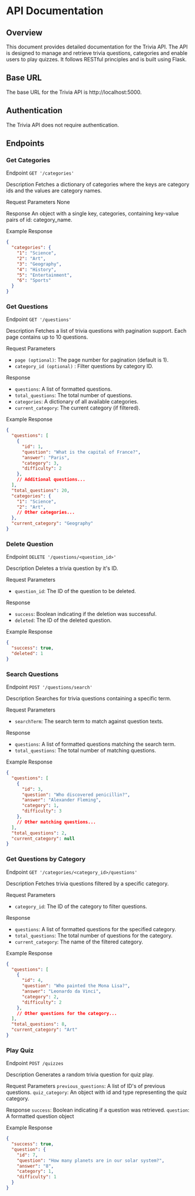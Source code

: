 # API Documentation

## Overview

This document provides detailed documentation for the Trivia API. The API is designed to manage and retrieve trivia questions, categories and enable users to play quizzes. It follows RESTful principles and is built using Flask.

## Base URL

The base URL for the Trivia API is http://localhost:5000.

## Authentication

The Trivia API does not require authentication.

## Endpoints

### Get Categories

Endpoint
`GET '/categories'`

Description
Fetches a dictionary of categories where the keys are category ids and the values are category names.

Request Parameters
None

Response
An object with a single key, categories, containing key-value pairs of id: category_name.

Example Response
```json
{
  "categories": {
    "1": "Science",
    "2": "Art",
    "3": "Geography",
    "4": "History",
    "5": "Entertainment",
    "6": "Sports"
  }
}
```

### Get Questions

Endpoint
`GET '/questions'`

Description
Fetches a list of trivia questions with pagination support. Each page contains up to 10 questions.

Request Parameters
- `page (optional)`: The page number for pagination (default is 1).
- `category_id (optional)` : Filter questions by category ID.

Response
- `questions`: A list of formatted questions.
- `total_questions`: The total number of questions.
- `categories`: A dictionary of all available categories.
- `current_category`: The current category (if filtered).

Example Response
```json
{
  "questions": [
    {
      "id": 1,
      "question": "What is the capital of France?",
      "answer": "Paris",
      "category": 3,
      "difficulty": 2
    },
    // Additional questions...
  ],
  "total_questions": 20,
  "categories": {
    "1": "Science",
    "2": "Art",
    // Other categories...
  },
  "current_category": "Geography"
}
```

### Delete Question

Endpoint
`DELETE '/questions/<question_id>'`

Description
Deletes a trivia question by it's ID.

Request Parameters
- `question_id`: The ID of the question to be deleted.

Response
- `success`: Boolean indicating if the deletion was successful.
- `deleted`: The ID of the deleted question.


Example Response
```json
{
  "success": true,
  "deleted": 1
}
```


### Search Questions

Endpoint
`POST '/questions/search'`

Description
Searches for trivia questions containing a specific term.

Request Parameters
- `searchTerm`: The search term to match against question texts.

Response
- `questions`: A list of formatted questions matching the search term.
- `total_questions`: The total number of matching questions.

Example Response
```json
{
  "questions": [
    {
      "id": 3,
      "question": "Who discovered penicillin?",
      "answer": "Alexander Fleming",
      "category": 1,
      "difficulty": 3
    },
    // Other matching questions...
  ],
  "total_questions": 2,
  "current_category": null
}
```

### Get Questions by Category

Endpoint
`GET '/categories/<category_id>/questions'`

Description
Fetches trivia questions filtered by a specific category.

Request Parameters
- `category_id`: The ID of the category to filter questions.

Response

- `questions`: A list of formatted questions for the specified category.
- `total_questions`: The total number of questions for the category.
- `current_category`: The name of the filtered category.

Example Response

```json
{
  "questions": [
    {
      "id": 4,
      "question": "Who painted the Mona Lisa?",
      "answer": "Leonardo da Vinci",
      "category": 2,
      "difficulty": 2
    },
    // Other questions for the category...
  ],
  "total_questions": 8,
  "current_category": "Art"
}
```


### Play Quiz

Endpoint
`POST /quizzes`

Description
Generates a random trivia question for quiz play.

Request Parameters
`previous_questions`: A list of ID's of previous questions.
`quiz_category`: An object with id and type representing the quiz category.

Response
`success`: Boolean indicating if a question was retrieved.
`question`: A formatted question object

Example Response

```json
{
  "success": true,
  "question": {
    "id": 7,
    "question": "How many planets are in our solar system?",
    "answer": "8",
    "category": 1,
    "difficulty": 1
  }
}
```